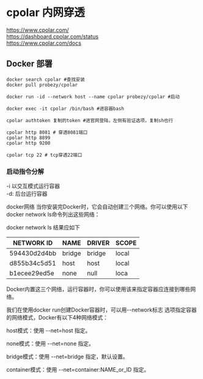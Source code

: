 # cpolar 内网穿透

https://www.cpolar.com/  
https://dashboard.cpolar.com/status  
https://www.cpolar.com/docs  

## Docker 部署

```
docker search cpolar #查找安装
docker pull probezy/cpolar

docker run -id --network host --name cpolar probezy/cpolar #启动

docker exec -it cpolar /bin/bash #进容器bash

cpolar authtoken 复制的token #进官网登陆，左侧有验证选项，复制sh也行

cpolar http 8081 # 穿透8081端口
cpolar http 8899
cpolar http 9200

cpolar tcp 22 # tcp穿透22端口
```

### 启动指令分解

-i 以交互模式运行容器  
-d: 后台运行容器  

docker网络
当你安装完Docker时，它会自动创建三个网络。你可以使用以下docker network ls命令列出这些网络：

docker network ls
结果应如下

|NETWORK ID | NAME         |       DRIVER          |    SCOPE
| ---- | ---- |  ----  | ---- |
594430d2d4bb     |   bridge         |     bridge        |      local
d855b34c5d51      |  host           |     host          |      local
b1ecee29ed5e     |   none           |     null          |      loca 
Docker内置这三个网络，运行容器时，你可以使用该来指定容器应连接到哪些网络。

我们在使用docker run创建Docker容器时，可以用--network标志 选项指定容器的网络模式，Docker有以下4种网络模式：

host模式：使用 --net=host 指定。

none模式：使用 --net=none 指定。

bridge模式：使用 --net=bridge 指定，默认设置。

container模式：使用 --net=container:NAME_or_ID 指定。